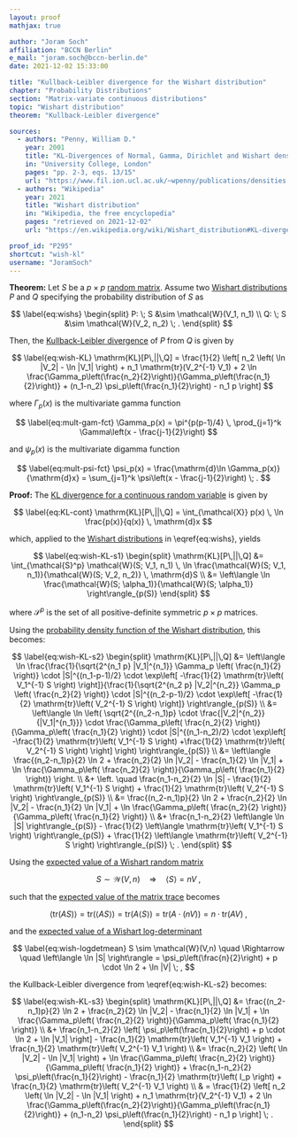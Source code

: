 ```yaml
---
layout: proof
mathjax: true

author: "Joram Soch"
affiliation: "BCCN Berlin"
e_mail: "joram.soch@bccn-berlin.de"
date: 2021-12-02 15:33:00

title: "Kullback-Leibler divergence for the Wishart distribution"
chapter: "Probability Distributions"
section: "Matrix-variate continuous distributions"
topic: "Wishart distribution"
theorem: "Kullback-Leibler divergence"

sources:
  - authors: "Penny, William D."
    year: 2001
    title: "KL-Divergences of Normal, Gamma, Dirichlet and Wishart densities"
    in: "University College, London"
    pages: "pp. 2-3, eqs. 13/15"
    url: "https://www.fil.ion.ucl.ac.uk/~wpenny/publications/densities.ps"
  - authors: "Wikipedia"
    year: 2021
    title: "Wishart distribution"
    in: "Wikipedia, the free encyclopedia"
    pages: "retrieved on 2021-12-02"
    url: "https://en.wikipedia.org/wiki/Wishart_distribution#KL-divergence"

proof_id: "P295"
shortcut: "wish-kl"
username: "JoramSoch"
---
```



**Theorem:** Let $S$ be a $p \times p$ [random matrix](/D/rmat). Assume two [Wishart distributions](/D/wish) $P$ and $Q$ specifying the probability distribution of $S$ as

$$ \label{eq:wishs}
\begin{split}
P: \; S &\sim \mathcal{W}(V_1, n_1) \\
Q: \; S &\sim \mathcal{W}(V_2, n_2) \; .
\end{split}
$$

Then, the [Kullback-Leibler divergence](/D/kl) of $P$ from $Q$ is given by

$$ \label{eq:wish-KL}
\mathrm{KL}[P\,||\,Q] = \frac{1}{2} \left[ n_2 \left( \ln |V_2| - \ln |V_1| \right) + n_1 \mathrm{tr}(V_2^{-1} V_1) + 2 \ln \frac{\Gamma_p\left(\frac{n_2}{2}\right)}{\Gamma_p\left(\frac{n_1}{2}\right)} + (n_1-n_2) \psi_p\left(\frac{n_1}{2}\right) - n_1 p \right]
$$

where $\Gamma_p(x)$ is the multivariate gamma function

$$ \label{eq:mult-gam-fct}
\Gamma_p(x) = \pi^{p(p-1)/4} \, \prod_{j=1}^k \Gamma\left(x - \frac{j-1}{2}\right)
$$

and $\psi_p(x)$ is the multivariate digamma function

$$ \label{eq:mult-psi-fct}
\psi_p(x) = \frac{\mathrm{d}\ln \Gamma_p(x)}{\mathrm{d}x} = \sum_{j=1}^k \psi\left(x - \frac{j-1}{2}\right) \; .
$$


**Proof:** The [KL divergence for a continuous random variable](/D/kl) is given by 

$$ \label{eq:KL-cont}
\mathrm{KL}[P\,||\,Q] = \int_{\mathcal{X}} p(x) \, \ln \frac{p(x)}{q(x)} \, \mathrm{d}x
$$

which, applied to the [Wishart distributions](/D/wish) in \eqref{eq:wishs}, yields

$$ \label{eq:wish-KL-s1}
\begin{split}
\mathrm{KL}[P\,||\,Q] &= \int_{\mathcal{S}^p} \mathcal{W}(S; V_1, n_1) \, \ln \frac{\mathcal{W}(S; V_1, n_1)}{\mathcal{W}(S; V_2, n_2)} \, \mathrm{d}S \\
&= \left\langle \ln \frac{\mathcal{W}(S; \alpha_1)}{\mathcal{W}(S; \alpha_1)} \right\rangle_{p(S)}
\end{split}
$$

where $\mathcal{S}^p$ is the set of all positive-definite symmetric $p \times p$ matrices.

Using the [probability density function of the Wishart distribution](/P/wish-pdf), this becomes:

$$ \label{eq:wish-KL-s2}
\begin{split}
\mathrm{KL}[P\,||\,Q] &= \left\langle \ln \frac{\frac{1}{\sqrt{2^{n_1 p} |V_1|^{n_1}} \Gamma_p \left( \frac{n_1}{2} \right)} \cdot |S|^{(n_1-p-1)/2} \cdot \exp\left[ -\frac{1}{2} \mathrm{tr}\left( V_1^{-1} S \right) \right]}{\frac{1}{\sqrt{2^{n_2 p} |V_2|^{n_2}} \Gamma_p \left( \frac{n_2}{2} \right)} \cdot |S|^{(n_2-p-1)/2} \cdot \exp\left[ -\frac{1}{2} \mathrm{tr}\left( V_2^{-1} S \right) \right]} \right\rangle_{p(S)} \\
&= \left\langle \ln \left( \sqrt{2^{(n_2-n_1)p} \cdot \frac{|V_2|^{n_2}}{|V_1|^{n_1}}} \cdot \frac{\Gamma_p\left( \frac{n_2}{2} \right)}{\Gamma_p\left( \frac{n_1}{2} \right)} \cdot |S|^{(n_1-n_2)/2} \cdot \exp\left[ -\frac{1}{2} \mathrm{tr}\left( V_1^{-1} S \right) +\frac{1}{2} \mathrm{tr}\left( V_2^{-1} S \right) \right] \right) \right\rangle_{p(S)} \\
&= \left\langle \frac{(n_2-n_1)p}{2} \ln 2 + \frac{n_2}{2} \ln |V_2| - \frac{n_1}{2} \ln |V_1| + \ln \frac{\Gamma_p\left( \frac{n_2}{2} \right)}{\Gamma_p\left( \frac{n_1}{2} \right)} \right. \\
&+ \left. \quad \frac{n_1-n_2}{2} \ln |S| - \frac{1}{2} \mathrm{tr}\left( V_1^{-1} S \right) + \frac{1}{2} \mathrm{tr}\left( V_2^{-1} S \right) \right\rangle_{p(S)} \\
&= \frac{(n_2-n_1)p}{2} \ln 2 + \frac{n_2}{2} \ln |V_2| - \frac{n_1}{2} \ln |V_1| + \ln \frac{\Gamma_p\left( \frac{n_2}{2} \right)}{\Gamma_p\left( \frac{n_1}{2} \right)} \\
&+ \frac{n_1-n_2}{2} \left\langle \ln |S| \right\rangle_{p(S)} - \frac{1}{2} \left\langle \mathrm{tr}\left( V_1^{-1} S \right) \right\rangle_{p(S)} + \frac{1}{2} \left\langle \mathrm{tr}\left( V_2^{-1} S \right) \right\rangle_{p(S)} \; .
\end{split}
$$

Using the [expected value of a Wishart random matrix](/P/wish-mean)

$$ \label{eq:wish-mean}
S \sim \mathcal{W}(V,n) \quad \Rightarrow \quad \left\langle S \right\rangle = n V \; ,
$$

such that the [expected value of the matrix trace](/P/mean-tr) becomes

$$ \label{eq:wish-trmean}
\left\langle \mathrm{tr}(AS) \right\rangle = \mathrm{tr}\left( \left\langle AS \right\rangle \right) = \mathrm{tr}\left( A \left\langle S \right\rangle \right) = \mathrm{tr}\left( A \cdot (nV) \right) = n \cdot \mathrm{tr}(AV) \; ,
$$

and the [expected value of a Wishart log-determinant](/P/wish-logdetmean)

$$ \label{eq:wish-logdetmean}
S \sim \mathcal{W}(V,n) \quad \Rightarrow \quad \left\langle \ln |S| \right\rangle = \psi_p\left(\frac{n}{2}\right) + p \cdot \ln 2 + \ln |V| \; ,
$$

the Kullback-Leibler divergence from \eqref{eq:wish-KL-s2} becomes:

$$ \label{eq:wish-KL-s3}
\begin{split}
\mathrm{KL}[P\,||\,Q] &= \frac{(n_2-n_1)p}{2} \ln 2 + \frac{n_2}{2} \ln |V_2| - \frac{n_1}{2} \ln |V_1| + \ln \frac{\Gamma_p\left( \frac{n_2}{2} \right)}{\Gamma_p\left( \frac{n_1}{2} \right)} \\
&+ \frac{n_1-n_2}{2} \left[ \psi_p\left(\frac{n_1}{2}\right) + p \cdot \ln 2 + \ln |V_1| \right] - \frac{n_1}{2} \mathrm{tr}\left( V_1^{-1} V_1 \right) + \frac{n_1}{2} \mathrm{tr}\left( V_2^{-1} V_1 \right) \\
&= \frac{n_2}{2} \left( \ln |V_2| - \ln |V_1| \right) + \ln \frac{\Gamma_p\left( \frac{n_2}{2} \right)}{\Gamma_p\left( \frac{n_1}{2} \right)} + \frac{n_1-n_2}{2} \psi_p\left(\frac{n_1}{2}\right) - \frac{n_1}{2} \mathrm{tr}\left( I_p \right) + \frac{n_1}{2} \mathrm{tr}\left( V_2^{-1} V_1 \right) \\
& = \frac{1}{2} \left[ n_2 \left( \ln |V_2| - \ln |V_1| \right) + n_1 \mathrm{tr}(V_2^{-1} V_1) + 2 \ln \frac{\Gamma_p\left(\frac{n_2}{2}\right)}{\Gamma_p\left(\frac{n_1}{2}\right)} + (n_1-n_2) \psi_p\left(\frac{n_1}{2}\right) - n_1 p \right] \; .
\end{split}
$$

